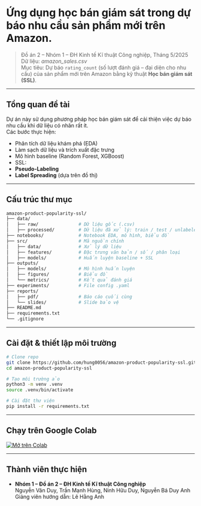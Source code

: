 # Ứng dụng học bán giám sát trong dự báo nhu cầu sản phẩm mới trên Amazon.

> Đồ án 2 – Nhóm 1 – ĐH Kinh tế Kĩ thuật Công nghiệp, Tháng 5/2025  
> Dữ liệu: *amazon_sales.csv*  
> Mục tiêu: Dự báo `rating_count` (số lượt đánh giá – đại diện cho nhu cầu) của sản phẩm mới trên Amazon bằng kỹ thuật **Học bán giám sát (SSL)**.

---

## Tổng quan đề tài
Dự án này sử dụng phương pháp học bán giám sát để cải thiện việc dự báo nhu cầu khi dữ liệu có nhãn rất ít.  
Các bước thực hiện:
-   Phân tích dữ liệu khám phá (EDA)
-   Làm sạch dữ liệu và trích xuất đặc trưng
-   Mô hình baseline (Random Forest, XGBoost)
-   SSL:
  - **Pseudo-Labeling**
  - **Label Spreading** (dựa trên đồ thị)

---

## Cấu trúc thư mục

```bash
amazon-product-popularity-ssl/
├── data/
│   ├── raw/               # Dữ liệu gốc (.csv)
│   ├── processed/         # Dữ liệu đã xử lý: train / test / unlabeled
├── notebooks/             # Notebook EDA, mô hình, biểu đồ
├── src/                   # Mã nguồn chính
│   ├── data/              # Xử lý dữ liệu
│   ├── features/          # Đặc trưng văn bản / số / phân loại
│   ├── models/            # Huấn luyện baseline + SSL
├── outputs/
│   ├── models/            # Mô hình huấn luyện
│   ├── figures/           # Biểu đồ
│   └── metrics/           # Kết quả đánh giá
├── experiments/           # File config .yaml
├── reports/
│   ├── pdf/               # Báo cáo cuối cùng
│   └── slides/            # Slide bảo vệ
├── README.md
├── requirements.txt
└── .gitignore
```

---

## Cài đặt & thiết lập môi trường

```bash
# Clone repo
git clone https://github.com/hung0056/amazon-product-popularity-ssl.git
cd amazon-product-popularity-ssl

# Tạo môi trường ảo
python3 -m venv .venv
source .venv/bin/activate

# Cài đặt thư viện
pip install -r requirements.txt
```

---
## Chạy trên Google Colab

[![Mở trên Colab](https://colab.research.google.com/assets/colab-badge.svg)](https://colab.research.google.com/drive/11sGiDqws4oU6OUcIEhGyCVaHYgY14Egg?usp=sharing)

---

## Thành viên thực hiện

- **Nhóm 1 – Đồ án 2 – ĐH Kinh tế Kĩ thuật Công nghiệp**  
  Nguyễn Văn Duy, Trần Mạnh Hùng, Ninh Hữu Duy, Nguyễn Bá Duy Anh  
  Giảng viên hướng dẫn: Lê Hằng Anh

